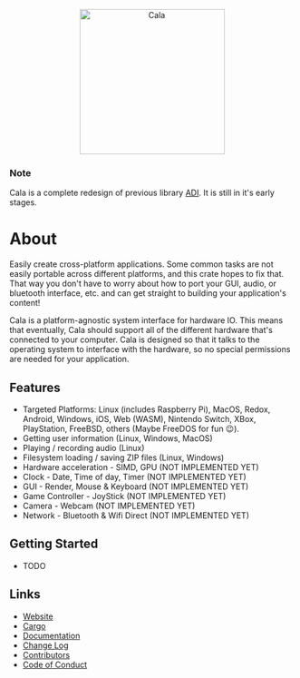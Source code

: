 <p align="center">
<img src="https://jeronaldaron.github.io/cala/icon.svg" alt="Cala" width="256px" height="256px">
</p>

### Note
Cala is a complete redesign of previous library [ADI](https://crates.io/crates/adi).  It is still in it's early stages.

# About
Easily create cross-platform applications.  Some common tasks are not easily portable across different platforms, and this crate hopes to fix that.  That way you don't have to worry about how to port your GUI, audio, or bluetooth interface, etc. and can get straight to building your application's content!

Cala is a platform-agnostic system interface for hardware IO.  This means that eventually, Cala should support all of the different hardware that's connected to your computer.  Cala is designed so that it talks to the operating system to interface with the hardware, so no special permissions are needed for your application.

## Features
* Targeted Platforms: Linux (includes Raspberry Pi), MacOS, Redox, Android, Windows, iOS, Web (WASM), Nintendo Switch, XBox, PlayStation, FreeBSD, others (Maybe FreeDOS for fun 😉️).
* Getting user information (Linux, Windows, MacOS)
* Playing / recording audio (Linux)
* Filesystem loading / saving ZIP files (Linux, Windows)
* Hardware acceleration - SIMD, GPU (NOT IMPLEMENTED YET)
* Clock - Date, Time of day, Timer (NOT IMPLEMENTED YET)
* GUI - Render, Mouse & Keyboard (NOT IMPLEMENTED YET)
* Game Controller - JoyStick (NOT IMPLEMENTED YET)
* Camera - Webcam (NOT IMPLEMENTED YET)
* Network - Bluetooth & Wifi Direct (NOT IMPLEMENTED YET)

## Getting Started
* TODO

## Links
* [Website](https://jeronaldaron.github.io/cala/)
* [Cargo](https://crates.io/crates/cala)
* [Documentation](https://docs.rs/cala)
* [Change Log](https://jeronaldaron.github.io/cala/CHANGELOG)
* [Contributors](https://jeronaldaron.github.io/cala/CONTRIBUTORS)
* [Code of Conduct](https://jeronaldaron.github.io/cala/CODEOFCONDUCT)
